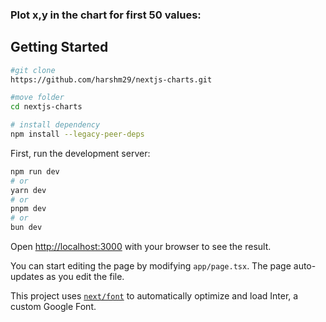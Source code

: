 ### Plot x,y in the chart for first 50 values:

## Getting Started

```bash
#git clone
https://github.com/harshm29/nextjs-charts.git

#move folder
cd nextjs-charts

# install dependency
npm install --legacy-peer-deps
```

First, run the development server:

```bash
npm run dev
# or
yarn dev
# or
pnpm dev
# or
bun dev
```

Open [http://localhost:3000](http://localhost:3000) with your browser to see the result.

You can start editing the page by modifying `app/page.tsx`. The page auto-updates as you edit the file.

This project uses [`next/font`](https://nextjs.org/docs/basic-features/font-optimization) to automatically optimize and load Inter, a custom Google Font.
